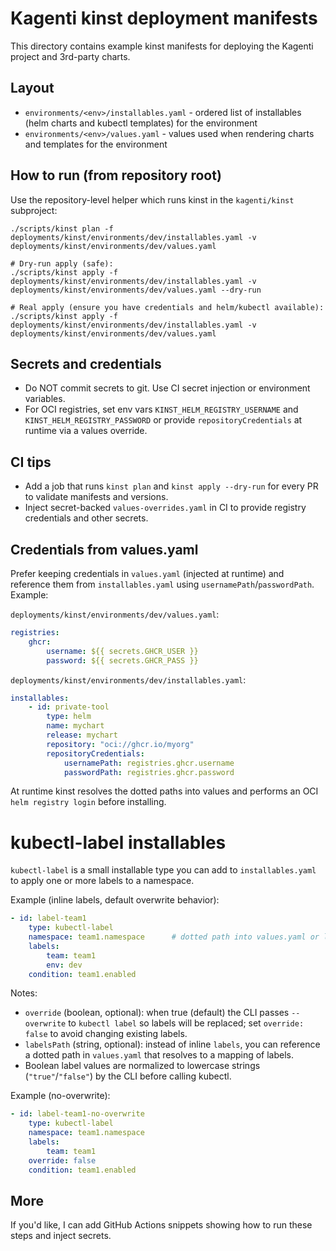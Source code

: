 Kagenti kinst deployment manifests
=================================

This directory contains example kinst manifests for deploying the Kagenti project and 3rd-party charts.

Layout
------
- `environments/<env>/installables.yaml` - ordered list of installables (helm charts and kubectl templates) for the environment
- `environments/<env>/values.yaml` - values used when rendering charts and templates for the environment

How to run (from repository root)
---------------------------------
Use the repository-level helper which runs kinst in the `kagenti/kinst` subproject:

```
./scripts/kinst plan -f deployments/kinst/environments/dev/installables.yaml -v deployments/kinst/environments/dev/values.yaml

# Dry-run apply (safe):
./scripts/kinst apply -f deployments/kinst/environments/dev/installables.yaml -v deployments/kinst/environments/dev/values.yaml --dry-run

# Real apply (ensure you have credentials and helm/kubectl available):
./scripts/kinst apply -f deployments/kinst/environments/dev/installables.yaml -v deployments/kinst/environments/dev/values.yaml
```

Secrets and credentials
-----------------------
- Do NOT commit secrets to git. Use CI secret injection or environment variables.
- For OCI registries, set env vars `KINST_HELM_REGISTRY_USERNAME` and `KINST_HELM_REGISTRY_PASSWORD` or provide `repositoryCredentials` at runtime via a values override.

CI tips
-------
- Add a job that runs `kinst plan` and `kinst apply --dry-run` for every PR to validate manifests and versions.
- Inject secret-backed `values-overrides.yaml` in CI to provide registry credentials and other secrets.

Credentials from values.yaml
----------------------------
Prefer keeping credentials in `values.yaml` (injected at runtime) and reference them from `installables.yaml` using `usernamePath`/`passwordPath`. Example:

`deployments/kinst/environments/dev/values.yaml`:
```yaml
registries:
	ghcr:
		username: ${{ secrets.GHCR_USER }}
		password: ${{ secrets.GHCR_PASS }}
```

`deployments/kinst/environments/dev/installables.yaml`:
```yaml
installables:
	- id: private-tool
		type: helm
		name: mychart
		release: mychart
		repository: "oci://ghcr.io/myorg"
		repositoryCredentials:
			usernamePath: registries.ghcr.username
			passwordPath: registries.ghcr.password
```

At runtime kinst resolves the dotted paths into values and performs an OCI `helm registry login` before installing.


# kubectl-label installables

`kubectl-label` is a small installable type you can add to `installables.yaml` to apply one or more labels to a namespace.

Example (inline labels, default overwrite behavior):

```yaml
- id: label-team1
	type: kubectl-label
	namespace: team1.namespace      # dotted path into values.yaml or literal namespace
	labels:
		team: team1
		env: dev
	condition: team1.enabled
```

Notes:
- `override` (boolean, optional): when true (default) the CLI passes `--overwrite` to `kubectl label` so labels will be replaced; set `override: false` to avoid changing existing labels.
- `labelsPath` (string, optional): instead of inline `labels`, you can reference a dotted path in `values.yaml` that resolves to a mapping of labels.
- Boolean label values are normalized to lowercase strings (`"true"`/`"false"`) by the CLI before calling kubectl.

Example (no-overwrite):

```yaml
- id: label-team1-no-overwrite
	type: kubectl-label
	namespace: team1.namespace
	labels:
		team: team1
	override: false
	condition: team1.enabled
```

More
----
If you'd like, I can add GitHub Actions snippets showing how to run these steps and inject secrets.
